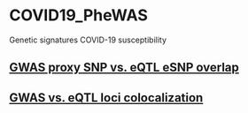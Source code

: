 # COVID19_PheWAS
Genetic signatures COVID-19 susceptibility


## [GWAS proxy SNP vs. eQTL eSNP overlap](https://rajlabmssm.github.io/COVID19_PheWAS/COVID19_PheWAS.html) 

## [GWAS vs. eQTL loci colocalization](https://rajlabmssm.github.io/COVID19_PheWAS/COVID19_PheWAS_coloc.html) 
